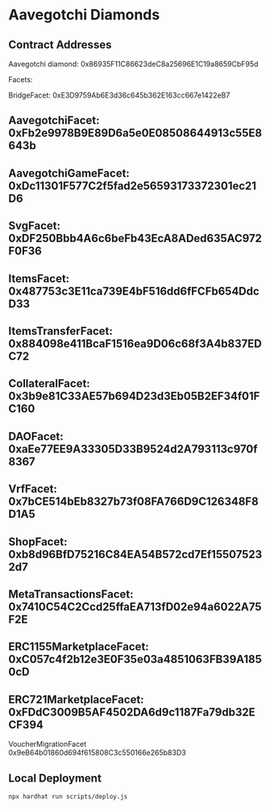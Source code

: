# Aavegotchi Diamonds

## Contract Addresses

Aavegotchi diamond: 0x86935F11C86623deC8a25696E1C19a8659CbF95d

Facets:

BridgeFacet: 0xE3D9759Ab6E3d36c645b362E163cc667e1422eB7

AavegotchiFacet: 0xFb2e9978B9E89D6a5e0E08508644913c55E8643b
--
AavegotchiGameFacet: 0xDc11301F577C2f5fad2e56593173372301ec21D6
--
SvgFacet: 0xDF250Bbb4A6c6beFb43EcA8ADed635AC972F0F36
--
ItemsFacet: 0x487753c3E11ca739E4bF516dd6fFCFb654DdcD33
--
ItemsTransferFacet: 0x884098e411BcaF1516ea9D06c68f3A4b837EDC72
--
CollateralFacet: 0x3b9e81C33AE57b694D23d3Eb05B2EF34f01FC160
--
DAOFacet: 0xaEe77EE9A33305D33B9524d2A793113c970f8367
--
VrfFacet: 0x7bCE514bEb8327b73f08FA766D9C126348F8D1A5
--
ShopFacet: 0xb8d96BfD75216C84EA54B572cd7Ef155075232d7
--
MetaTransactionsFacet: 0x7410C54C2Ccd25ffaEA713fD02e94a6022A75F2E
--
ERC1155MarketplaceFacet: 0xC057c4f2b12e3E0F35e03a4851063FB39A1850cD
--
ERC721MarketplaceFacet: 0xFDdC3009B5AF4502DA6d9c1187Fa79db32ECF394
--
VoucherMigrationFacet 0x9eB64b01860d694f615808C3c550166e265b83D3


## Local Deployment

```console
npx hardhat run scripts/deploy.js
```
